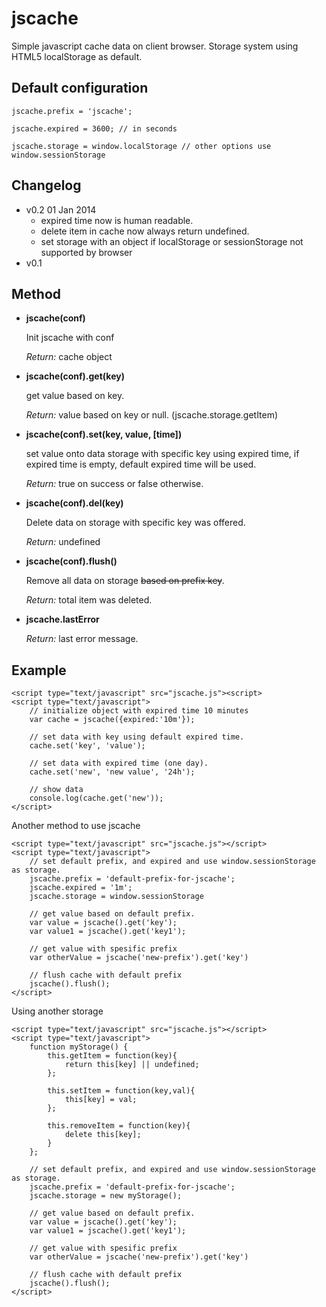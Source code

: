 jscache
=======

Simple javascript cache data on client browser.
Storage system using HTML5 localStorage as default.


Default configuration
------------------------------
`jscache.prefix = 'jscache';`

`jscache.expired = 3600; // in seconds`

`jscache.storage = window.localStorage // other options use window.sessionStorage`

Changelog
---------
* v0.2  01 Jan 2014
    - expired time now is human readable.
    - delete item in cache now always return undefined.
    - set storage with an object if localStorage or sessionStorage not supported by browser
* v0.1

Method
------

- **jscache(conf)**

    Init jscache with conf

    _Return:_ cache object



- **jscache(conf).get(key)**

    get value based on key.

    _Return:_ value based on key or null. (jscache.storage.getItem)



- **jscache(conf).set(key, value, [time])**

    set value onto data storage with specific key using expired time, if expired time is empty, default expired time will be used.

    _Return:_ true on success or false otherwise.



- **jscache(conf).del(key)**

    Delete data on storage with specific key was offered.

    _Return:_ undefined



- **jscache(conf).flush()**

    Remove all data on storage <s>based on prefix key</s>.

    _Return:_ total item was deleted.



- **jscache.lastError**
    
    _Return:_ last error message.


Example
-------
```
<script type="text/javascript" src="jscache.js"><script>
<script type="text/javascript">
    // initialize object with expired time 10 minutes
    var cache = jscache({expired:'10m'});

    // set data with key using default expired time.
    cache.set('key', 'value');

    // set data with expired time (one day).
    cache.set('new', 'new value', '24h');

    // show data
    console.log(cache.get('new'));
</script>
```

Another method to use jscache
```
<script type="text/javascript" src="jscache.js"></script>
<script type="text/javascript">
    // set default prefix, and expired and use window.sessionStorage as storage.
    jscache.prefix = 'default-prefix-for-jscache';
    jscache.expired = '1m'; 
    jscache.storage = window.sessionStorage
    
    // get value based on default prefix.
    var value = jscache().get('key');
    var value1 = jscache().get('key1');
    
    // get value with spesific prefix
    var otherValue = jscache('new-prefix').get('key')
    
    // flush cache with default prefix
    jscache().flush();
</script>
```

Using another storage
```
<script type="text/javascript" src="jscache.js"></script>
<script type="text/javascript">
    function myStorage() {
        this.getItem = function(key){
            return this[key] || undefined;
        };
        
        this.setItem = function(key,val){
            this[key] = val;
        };
        
        this.removeItem = function(key){
            delete this[key];
        }
    };
    
    // set default prefix, and expired and use window.sessionStorage as storage.
    jscache.prefix = 'default-prefix-for-jscache';
    jscache.storage = new myStorage();
    
    // get value based on default prefix.
    var value = jscache().get('key');
    var value1 = jscache().get('key1');
    
    // get value with spesific prefix
    var otherValue = jscache('new-prefix').get('key')
    
    // flush cache with default prefix
    jscache().flush();
</script>
```
